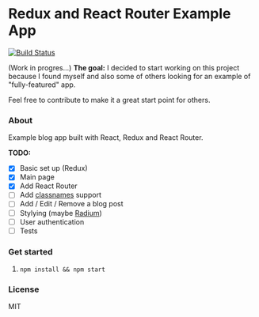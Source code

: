 Redux and React Router Example App
===
[![Build Status](https://travis-ci.org/knowbody/redux-react-router-example-app.svg)](https://travis-ci.org/knowbody/redux-react-router-example-app)

(Work in progres...)
**The goal:** I decided to start working on this project because I found myself and also some of
others looking for an example of "fully-featured" app.

Feel free to contribute to make it a great start point for others.

### About

Example blog app built with React, Redux and React Router.

**TODO:**

- [x] Basic set up (Redux)
- [x] Main page
- [x] Add React Router
- [ ] Add [classnames](https://github.com/JedWatson/classnames) support
- [ ] Add / Edit / Remove a blog post
- [ ] Stylying (maybe [Radium](https://github.com/FormidableLabs/radium))
- [ ] User authentication
- [ ] Tests

### Get started

1. `npm install && npm start`

### License
MIT
